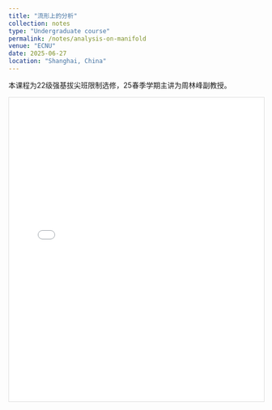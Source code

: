 ```yaml
---
title: "流形上的分析"
collection: notes
type: "Undergraduate course"
permalink: /notes/analysis-on-manifold
venue: "ECNU"
date: 2025-06-27
location: "Shanghai, China"
---
```


本课程为22级强基拔尖班限制选修，25春季学期主讲为周林峰副教授。

<iframe 
  src="/files/manifold.pdf" 
  width="100%" 
  height="600px"
  style="border:1px solid #ddd"
>
  <p>您的浏览器不支持PDF预览，请<a href="/files/manifold.pdf">下载文件</a></p>
</iframe>
